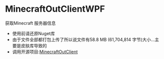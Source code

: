 # MinecraftOutClientWPF
获取Minecraft 服务器信息
* 使用前请还原Nuget库
* 由于文件全部都打包上传了所以说文件有58.8 MB (61,704,814 字节)大小...主要是皮肤库导致的
* 调用开源项目:[MinecraftOutClient](https://github.com/Nsiso/MinecraftOutClient)
